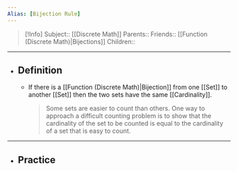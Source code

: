 ```yaml
---
Alias: [Bijection Rule]
---
```

> [!Info]
> Subject:: [[Discrete Math]]
> Parents:: 
> Friends:: [[Function (Discrete Math)|Bijections]]
> Children:: 
---
- ## Definition
	- If there is a [[Function (Discrete Math)|Bijection]] from one [[Set]] to another [[Set]] then the two sets have the same [[Cardinality]].
	  > Some sets are easier to count than others. One way to approach a difficult counting problem is to show that the cardinality of the set to be counted is equal to the cardinality of a set that is easy to count.
---
- ## Practice